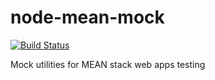node-mean-mock
==============
[![Build Status](https://travis-ci.org/4lejandrito/node-mean-mock.svg?branch=master)](https://travis-ci.org/4lejandrito/node-mean-mock)

Mock utilities for MEAN stack web apps testing
